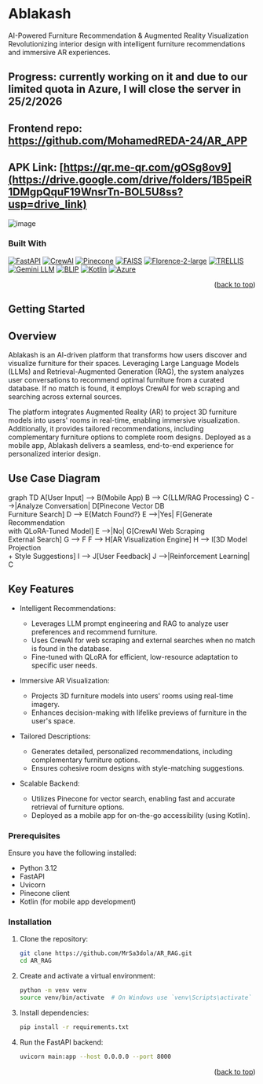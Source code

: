 # Ablakash
AI-Powered Furniture Recommendation & Augmented Reality Visualization
Revolutionizing interior design with intelligent furniture recommendations and immersive AR experiences.



## Progress: currently working on it and due to our limited quota in Azure, **I will close the server in 25/2/2026**

## Frontend repo: https://github.com/MohamedREDA-24/AR_APP
## APK Link: [https://qr.me-qr.com/gOSg8ov9](https://drive.google.com/drive/folders/1B5peiR1DMgpQquF19WnsrTn-BOL5U8ss?usp=drive_link)
![image](https://github.com/user-attachments/assets/631186ae-1f6d-4990-ac57-d1b4527c02cf)
### Built With
[![FastAPI][FastAPI-badge]][FastAPI-url]
[![CrewAI][CrewAI-badge]][CrewAI-url]
[![Pinecone][Pinecone-badge]][Pinecone-url]
[![FAISS][FAISS-badge]][FAISS-url]
[![Florence-2-large][Florence-badge]][Florence-url]
[![TRELLIS][TRELLIS-badge]][TRELLIS-url]
[![Gemini LLM][Gemini-badge]][Gemini-url]
[![BLIP][BLIP-badge]][BLIP-url]
[![Kotlin][Kotlin-badge]][Kotlin-url]
[![Azure][Azure-badge]][Azure-url]

[FastAPI-badge]: https://img.shields.io/badge/FastAPI-009688?style=for-the-badge&logo=fastapi&logoColor=white
[FastAPI-url]: https://fastapi.tiangolo.com/

[CrewAI-badge]: https://img.shields.io/badge/CrewAI-6C757D?style=for-the-badge&logo=ai&logoColor=white
[CrewAI-url]: https://crewai.com/

[Pinecone-badge]: https://img.shields.io/badge/Pinecone-0080FF?style=for-the-badge&logo=pinecone&logoColor=white
[Pinecone-url]: https://www.pinecone.io/

[FAISS-badge]: https://img.shields.io/badge/FAISS-6600CC?style=for-the-badge&logo=facebook&logoColor=white
[FAISS-url]: https://faiss.ai/

[Florence-badge]: https://img.shields.io/badge/Florence--2--large-006699?style=for-the-badge&logo=microsoft&logoColor=white
[Florence-url]: https://huggingface.co/microsoft/florence-2-large

[TRELLIS-badge]: https://img.shields.io/badge/TRELLIS-00A65A?style=for-the-badge&logo=3d&logoColor=white
[TRELLIS-url]: https://huggingface.co/spaces/JeffreyXiang/TRELLIS

[Gemini-badge]: https://img.shields.io/badge/Gemini-4285F4?style=for-the-badge&logo=google&logoColor=white
[Gemini-url]: https://aistudio.google.com/

[BLIP-badge]: https://img.shields.io/badge/BLIP-4CAF50?style=for-the-badge&logo=ai&logoColor=white
[BLIP-url]: https://huggingface.co/Salesforce/blip

[Kotlin-badge]: https://img.shields.io/badge/Kotlin-0095D5?style=for-the-badge&logo=kotlin&logoColor=white
[Kotlin-url]: https://kotlinlang.org/

[Azure-badge]: https://img.shields.io/badge/Azure-0078D4?style=for-the-badge&logo=microsoftazure&logoColor=white
[Azure-url]: https://azure.microsoft.com/

<p align="right">(<a href="#readme-top">back to top</a>)</p>

## Getting Started
## Overview
Ablakash is an AI-driven platform that transforms how users discover and visualize furniture for their spaces. Leveraging Large Language Models (LLMs) and Retrieval-Augmented Generation (RAG), the system analyzes user conversations to recommend optimal furniture from a curated database. If no match is found, it employs CrewAI for web scraping and searching across external sources.

The platform integrates Augmented Reality (AR) to project 3D furniture models into users' rooms in real-time, enabling immersive visualization. Additionally, it provides tailored recommendations, including complementary furniture options to complete room designs. Deployed as a mobile app, Ablakash delivers a seamless, end-to-end experience for personalized interior design.
## Use Case Diagram
   graph TD
       A[User Input] --> B(Mobile App)
       B --> C{LLM/RAG Processing}
       C -->|Analyze Conversation| D[Pinecone Vector DB<br/>Furniture Search]
       D --> E{Match Found?}
       E -->|Yes| F[Generate Recommendation<br/>with QLoRA-Tuned Model]
       E -->|No| G[CrewAI Web Scraping<br/>External Search]
       G --> F
       F --> H[AR Visualization Engine]
       H --> I[3D Model Projection<br/>+ Style Suggestions]
       I --> J[User Feedback]
       J -->|Reinforcement Learning| C
## Key Features

- Intelligent Recommendations:
   - Leverages LLM prompt engineering and RAG to analyze user preferences and recommend furniture.
   - Uses CrewAI for web scraping and external searches when no match is found in the database.
   - Fine-tuned with QLoRA for efficient, low-resource adaptation to specific user needs.

- Immersive AR Visualization:
   - Projects 3D furniture models into users' rooms using real-time imagery.
   - Enhances decision-making with lifelike previews of furniture in the user's space.

- Tailored Descriptions:
   - Generates detailed, personalized recommendations, including complementary furniture options.
   - Ensures cohesive room designs with style-matching suggestions.

- Scalable Backend:

   - Utilizes Pinecone for vector search, enabling fast and accurate retrieval of furniture options.
   - Deployed as a mobile app for on-the-go accessibility (using Kotlin).

### Prerequisites
Ensure you have the following installed:
- Python 3.12
- FastAPI
- Uvicorn
- Pinecone client
- Kotlin (for mobile app development)

### Installation

1. Clone the repository:
   ```sh
   git clone https://github.com/MrSa3dola/AR_RAG.git
   cd AR_RAG
   ```

2. Create and activate a virtual environment:
   ```sh
   python -m venv venv
   source venv/bin/activate  # On Windows use `venv\Scripts\activate`
   ```

3. Install dependencies:
   ```sh
   pip install -r requirements.txt
   ```

4. Run the FastAPI backend:
   ```sh
   uvicorn main:app --host 0.0.0.0 --port 8000
   ```

<p align="right">(<a href="#readme-top">back to top</a>)</p>
